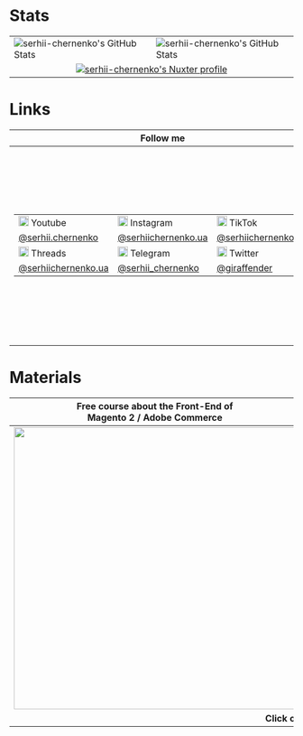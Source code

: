 # Stats

<!-- https://github-stats.omsimos.com/ -->
<table class="vertical-align: baseline">
    <tbody>
        <tr>            
            <td>
                <img src="https://github-readme-stats.vercel.app/api?username=serhii-chernenko&theme=default&show_icons=true&hide_border=true&count_private=true" alt="serhii-chernenko's GitHub Stats" />
            </td>
            <td>
                <img src="https://github-readme-stats.vercel.app/api/top-langs/?username=serhii-chernenko&theme=default&show_icons=true&hide_border=true&layout=compact" alt="serhii-chernenko's GitHub Stats" />
            </td>
        </tr>
        <tr>
            <td colspan="2" align="center">
                <a href="https://nuxters.nuxt.com/serhii-chernenko" target="_blank">
                    <img src="https://nuxters.nuxt.com/card/serhii-chernenko/og.png" alt="serhii-chernenko's Nuxter profile"/>
                </a>
            </td>
        </tr>
    </tbody>
</table>
        
# Links

<table class="vertical-align: baseline">
    <thead>
        <tr>
            <th>Follow me</td>
            <th>Support me</td>
        </tr>
    </thead>
    <tbody>
        <tr>
            <td>
                <table class="vertical-align: baseline">
                    <tbody>
                        <tr>            
                            <td><img src="https://github.com/serhii-chernenko/serhii-chernenko/assets/28815318/8dc0c6ed-5f62-4cd2-996e-9b76024cd897" width="18" height="18"> Youtube</td>
                            <td><img src="https://github.com/serhii-chernenko/serhii-chernenko/assets/28815318/55a46a7f-9cec-4c5f-b816-60922f0c0cbb" width="18" height="18"> Instagram</td>
                            <td><img src="https://github.com/serhii-chernenko/serhii-chernenko/assets/28815318/13078198-d170-47a3-8cd9-557b9678beb4" width="18" height="18"> TikTok</td>
                        </tr>
                        <tr>
                            <!--<td>Ukrainian 🇺🇦</td>-->
                            <td><a href="https://youtube.com/@serhii.chernenko" target="_blank">@serhii.chernenko</a></td>
                            <td><a href="https://www.instagram.com/serhiichernenko.ua" target="_blank">@serhiichernenko.ua</a></td>
                            <td><a href="https://www.tiktok.com/@serhiichernenko.ua" target="_blank">@serhiichernenko.ua</a></td>
                        </tr>
                        <tr>            
                            <td><img src="https://upload.wikimedia.org/wikipedia/commons/9/9d/Threads_%28app%29_logo.svg" width="18" height="18"> Threads</td>
                            <td><img src="https://github.com/user-attachments/assets/fa1c9974-4903-43ca-9aac-d552bef1d743" width="18" height="18"> Telegram</td>
                            <td><img src="https://github.com/serhii-chernenko/serhii-chernenko/assets/28815318/0a320dc0-b342-4c26-a12b-571c26dbd0a8" width="18" height="18"> Twitter</td>
                        </tr>
                        <tr>
                            <td><a href="https://www.threads.net/@serhiichernenko.ua" target="_blank">@serhiichernenko.ua</a></td>
                            <td><a href="https://t.me/serhii_chernenko" target="_blank">@serhii_chernenko</a></td>
                            <td><a href="https://x.com/giraffender" target="_blank">@giraffender</a></td>
                        </tr>
                        <!--
                        <tr>
                            <td>English 🇺🇸</td>
                            <td><a href="https://youtube.com/@chernenko.digital" target="_blank">@chernenko.digital</a></td>
                            <td><a href="https://www.instagram.com/chernenko.digital" target="_blank">@chernenko.digital</a></td>
                            <td><a href="https://www.tiktok.com/@chernenko.digital" target="_blank">@chernenko.digital</a></td>
                            <td><a href="https://x.com/serhiichernenko" target="_blank">@serhiichernenko</a></td>
                        </tr>
                        -->
                    </tbody>
                </table>
            </td>
            <td>
                <table>
                  <tbody>
                    <tr>
                      <td align="center">
                        <a href="https://ko-fi.com/serhiichernenko" target="_blank" style="display: inline-flex; justify-content: center; width: 100">
                          <img src="https://github.com/user-attachments/assets/4b54783f-e7fe-42b0-9003-b3f2326d69da" alt="QR code" width="200" />
                        </a>
                      </td>
                    </tr>
                    <tr>
                      <td colspan="4" align="center"><strong>Click on a QR-code<br/>to open the link instead of scanning</strong></td>
                    </tr>
                  </tbody>
                </table>
            </td>
        </tr>
    </tbody>
</table>

# Materials

<table class="vertical-align: baseline">
    <thead>
        <tr>
            <th>Free course about the Front-End of<br/>Magento 2 / Adobe Commerce</td>
            <th>Про волонтерство, допомогу війську та податки.<br/>Моя історія зборів для ЗСУ</td>
        </tr>
    </thead>
    <tbody>
        <tr>
            <td>
                <a href="https://youtube.com/playlist?list=PLSep1ckXq6QGE1u23jafNnlT-2BOCKxVZ">
                    <img src="https://user-images.githubusercontent.com/28815318/230770894-119f79aa-7c93-4f18-9dbd-8fe5b060eb9f.png" width="500" />
                </a>
            </td>
            <td>
                <a href="https://dou.ua/forums/topic/49503/">
                    <img src="https://github.com/serhii-chernenko/serhii-chernenko/assets/28815318/1ff12e46-51a9-4625-8348-406f8b976efc" width="500" />
                </a>
            </td>
        </tr>
        <tr>
          <td colspan="2" align="center"><strong>Click on images</strong></td>
        </tr>
    </tbody>
</table>

